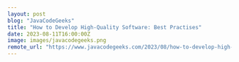 ```yaml
---
layout: post
blog: "JavaCodeGeeks"
title: "How to Develop High-Quality Software: Best Practises"
date: 2023-08-11T16:00:00Z
image: images/javacodegeeks.png
remote_url: "https://www.javacodegeeks.com/2023/08/how-to-develop-high-quality-software-best-practises.html"
---
```

